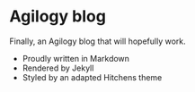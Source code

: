 # Agilogy blog

Finally, an Agilogy blog that will hopefully work.

- Proudly written in Markdown
- Rendered by Jekyll
- Styled by an adapted Hitchens theme